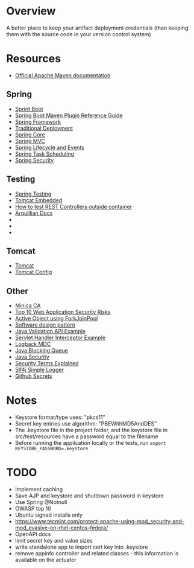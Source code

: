# Overview
A better place to keep your artifact deployment credentials (than keeping them with the source code in your 
version control system)

# Resources
* [Official Apache Maven documentation](<https://maven.apache.org/guides/index.html>)

## Spring
* [Sprint Boot](<https://docs.spring.io/spring-boot/docs/2.4.3/reference/html/index.html>)
* [Spring Boot Maven Plugin Reference Guide](<https://docs.spring.io/spring-boot/docs/2.4.3/maven-plugin/reference/html/>)
* [Spring Framework](<https://docs.spring.io/spring-framework/docs/5.3.4/reference/html/index.html>)
* [Traditional Deployment](<https://docs.spring.io/spring-boot/docs/2.4.3/reference/html/howto.html#howto-traditional-deployment>)
* [Spring Core](<https://docs.spring.io/spring-framework/docs/5.3.4/reference/html/core.html#spring-core>)
* [Spring MVC](<https://docs.spring.io/spring-framework/docs/5.3.4/reference/html/web.html#spring-web>)
* [Spring Lifecycle and Events](<https://docs.spring.io/spring-framework/docs/5.3.4/reference/html/core.html#context-functionality-events>)
* [Spring Task Scheduling](<https://docs.spring.io/spring-framework/docs/5.3.4/reference/html/integration.html#scheduling>)
* [Spring Security](<https://docs.spring.io/spring-security/site/docs/5.4.5/reference/html5/>)

## Testing
* [Spring Testing](<https://docs.spring.io/spring-framework/docs/5.3.4/reference/html/testing.html#testing>)
* [Tomcat Embedded](<https://tomcat.apache.org/tomcat-5.5-doc/catalina/docs/api/org/apache/catalina/startup/Embedded.html>)
* [How to test REST Controllers outside container](<https://github.com/spring-projects/spring-framework/blob/master/spring-test/src/test/java/org/springframework/test/web/servlet/samples/client/standalone/ResponseBodyTests.java>)
* [Arquillian Docs](<http://arquillian.org/arquillian-core/#_guide>)
* [](<>)
* [](<>)
* [](<>)

## Tomcat
* [Tomcat](<https://tomcat.apache.org/tomcat-9.0-doc/index.html>)
* [Tomcat Config](<https://tomcat.apache.org/tomcat-9.0-doc/config/>)

## Other
* [Minica CA](<https://github.com/jsha/minica>)
* [Top 10 Web Application Security Risks](<https://owasp.org/www-project-top-ten/>)
* [Active Object using ForkJoinPool](<https://en.wikipedia.org/wiki/Active_object#Java_8_(alternative)>)
* [Software design pattern](<https://en.wikipedia.org/wiki/Software_design_pattern>)
* [Java Validation API Example](<https://www.baeldung.com/javax-validation>)
* [Servlet Handler Interceptor Example](<https://www.baeldung.com/spring-mvc-handlerinterceptor>)
* [Logback MDC](<http://logback.qos.ch/manual/mdc.html>)
* [Java Blocking Queue](<https://www.baeldung.com/java-blocking-queue>)
* [Java Security](<https://docs.oracle.com/en/java/javase/11/security/security-api-specification1.html>)
* [Security Terms Explained](<https://docs.oracle.com/en/java/javase/11/security/java-cryptography-architecture-jca-reference-guide.html#GUID-94225C88-F2F1-44D1-A781-1DD9D5094566>)
* [Slf4j Simple Logger](<http://www.slf4j.org/api/org/slf4j/impl/SimpleLogger.html>)
* [Github Secrets](<https://docs.github.com/en/actions/reference/encrypted-secrets>)

# Notes
* Keystore format/type uses: "pkcs11"
* Secret key entries use algorithm: "PBEWithMD5AndDES"
* The .keystore file in the project folder, and the keystore file in src/test/resources have a password equal to the filename 
* Before running the application locally or the tests, run `export KEYSTORE_PASSWORD=.keystore`

# TODO
* Implement caching
* Save AJP and keystore and shutdown password in keystore
* Use Spring @Notnull
* OWASP top 10
* Ubuntu signed installs only 
* https://www.tecmint.com/protect-apache-using-mod_security-and-mod_evasive-on-rhel-centos-fedora/
* OpenAPI docs
* limit secret key and value sizes
* write standalone app to import cert key into .keystore
* remove appinfo controller and related classes - this information is available on the actuator
